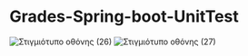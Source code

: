 # Grades-Spring-boot-UnitTest
![Στιγμιότυπο οθόνης (26)](https://user-images.githubusercontent.com/116730698/230113410-7575e97a-c235-4592-ad2a-0b8dcd182eb4.png)
![Στιγμιότυπο οθόνης (27)](https://user-images.githubusercontent.com/116730698/230113437-19405feb-4a6e-4420-9565-3bc6845b9788.png)
